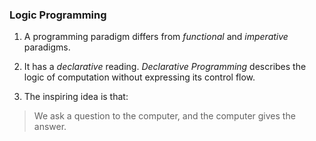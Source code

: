 ### Logic Programming
1. A programming paradigm differs from _functional_ and _imperative_ paradigms.

2. It has a _declarative_ reading. _Declarative Programming_ describes the logic of computation without expressing its control flow.

3. The inspiring idea is that:
> We ask a question to the computer, and the computer gives the answer.
